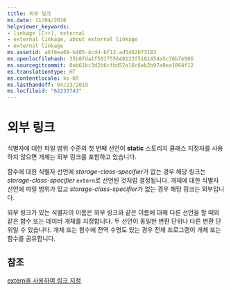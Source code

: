 ```yaml
---
title: 외부 링크
ms.date: 11/04/2016
helpviewer_keywords:
- linkage [C++], external
- external linkage, about external linkage
- external linkage
ms.assetid: a6f8ea69-b405-4cdd-bf12-ad5462b73183
ms.openlocfilehash: 35b0fda1f501755640123f5181454a5c36b7e986
ms.sourcegitcommit: 0ab61bc3d2b6cfbd52a16c6ab2b97a8ea1864f12
ms.translationtype: HT
ms.contentlocale: ko-KR
ms.lasthandoff: 04/23/2019
ms.locfileid: "62233743"
---
```

# <a name="external-linkage"></a>외부 링크

식별자에 대한 파일 범위 수준의 첫 번째 선언이 **static** 스토리지 클래스 지정자를 사용하지 않으면 개체는 외부 링크를 포함하고 있습니다.

함수에 대한 식별자 선언에 *storage-class-specifier*가 없는 경우 해당 링크는 *storage-class-specifier* `extern`로 선언된 것처럼 결정됩니다. 개체에 대한 식별자 선언에 파일 범위가 있고 *storage-class-specifier*가 없는 경우 해당 링크는 외부입니다.

외부 링크가 있는 식별자의 이름은 외부 링크와 같은 이름에 대해 다른 선언을 할 때와 같은 함수 또는 데이터 개체를 지정합니다. 두 선언이 동일한 변환 단위나 다른 변환 단위일 수 있습니다. 개체 또는 함수에 전역 수명도 있는 경우 전체 프로그램이 개체 또는 함수를 공유합니다.

## <a name="see-also"></a>참조

[extern을 사용하여 링크 지정](../cpp/using-extern-to-specify-linkage.md)
